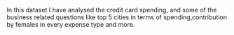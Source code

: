 In this dataset I have analysed the credit card spending, and some of the business related questions like top 5 cities in terms of spending,contribution by females in every expense type and more.

